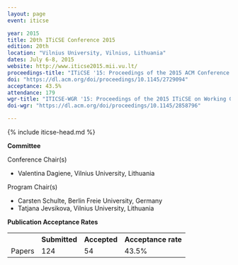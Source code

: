 ```yaml
---
layout: page
event: iticse

year: 2015
title: 20th ITiCSE Conference 2015
edition: 20th
location: "Vilnius University, Vilnius, Lithuania"
dates: July 6-8, 2015
website: http://www.iticse2015.mii.vu.lt/
proceedings-title: "ITiCSE '15: Proceedings of the 2015 ACM Conference on Innovation and Technology in Computer Science Education"  
doi: "https://dl.acm.org/doi/proceedings/10.1145/2729094"
acceptance: 43.5%
attendance: 179
wgr-title: "ITICSE-WGR '15: Proceedings of the 2015 ITiCSE on Working Group Reports"
doi-wgr: "https://dl.acm.org/doi/proceedings/10.1145/2858796"

---
```


{% include iticse-head.md %}

**Committee**

Conference Chair(s)

-   Valentina Dagiene, Vilnius University, Lithuania

Program Chair(s)

-   Carsten Schulte, Berlin Freie University, Germany
-   Tatjana Jevsikova, Vilnius University, Lithuania

**Publication Acceptance Rates**

 <table class="table table-hover table-sm"><tbody><tr><th> </th>
<th>Submitted</th>
<th>Accepted</th>
<th>Acceptance rate</th>
</tr><tr><td>Papers</td>
<td>124</td>
<td>54</td>
<td>43.5%</td>

